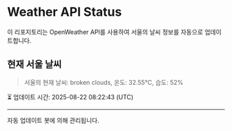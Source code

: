
# Weather API Status

이 리포지토리는 OpenWeather API를 사용하여 서울의 날씨 정보를 자동으로 업데이트합니다.

## 현재 서울 날씨
> 서울의 현재 날씨: broken clouds, 온도: 32.55°C, 습도: 52%

⏳ 업데이트 시간: 2025-08-22 08:22:43 (UTC)

---
자동 업데이트 봇에 의해 관리됩니다.
